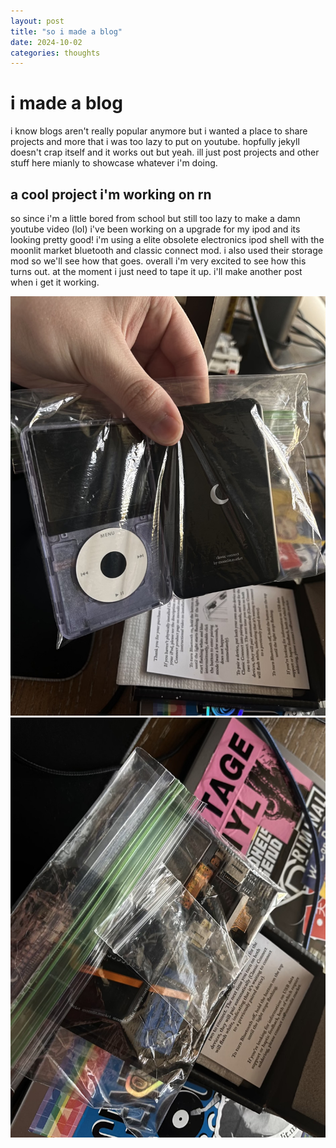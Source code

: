 ```yaml
---
layout: post
title: "so i made a blog"
date: 2024-10-02
categories: thoughts
---
```


# i made a blog
i know blogs aren't really popular anymore but i wanted a place to share projects and more that i was too lazy to put on youtube. hopfully jekyll doesn't crap itself and it works out but yeah. ill just post projects and other stuff here mianly to showcase whatever i'm doing.

## a cool project i'm working on rn
so since i'm a little bored from school but still too lazy to make a damn youtube video (lol) i've been working on a upgrade for my ipod and its looking pretty good! i'm using a elite obsolete electronics ipod shell with the moonlit market bluetooth and classic connect mod. i also used their storage mod so we'll see how that goes. overall i'm very excited to see how this turns out. at the moment i just need to tape it up. i'll make another post when i get it working.

<img src='https://github.com/scotdotwtf/blog/blob/main/_assets/blogs/ipod1.jpg?raw=true' alt='image 1 of ipod modding process'>
<img src='https://github.com/scotdotwtf/blog/blob/main/_assets/blogs/ipod2.jpg?raw=true' alt='image 2 of ipod modding process'>